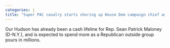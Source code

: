 ```yaml
---
categories: j
title: "Super PAC cavalry starts shoring up House Dem campaign chief amid GOP deluge"
---
```

Our Hudson has already been a cash lifeline for Rep. Sean Patrick Maloney (D-N.Y.), and is expected to spend more as a Republican outside group pours in millions.